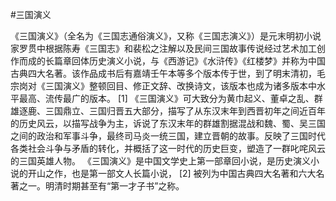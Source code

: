 #三国演义

《三国演义》（全名为《三国志通俗演义》，又称《三国志演义》）是元末明初小说家罗贯中根据陈寿《三国志》和裴松之注解以及民间三国故事传说经过艺术加工创作而成的长篇章回体历史演义小说，与《西游记》《水浒传》《红楼梦》并称为中国古典四大名著。该作品成书后有嘉靖壬午本等多个版本传于世，到了明末清初，毛宗岗对《三国演义》整顿回目、修正文辞、改换诗文，该版本也成为诸多版本中水平最高、流传最广的版本。 [1] 
《三国演义》可大致分为黄巾起义、董卓之乱、群雄逐鹿、三国鼎立、三国归晋五大部分，描写了从东汉末年到西晋初年之间近百年的历史风云，以描写战争为主，诉说了东汉末年的群雄割据混战和魏、蜀、吴三国之间的政治和军事斗争，最终司马炎一统三国，建立晋朝的故事。反映了三国时代各类社会斗争与矛盾的转化，并概括了这一时代的历史巨变，塑造了一群叱咤风云的三国英雄人物。
《三国演义》是中国文学史上第一部章回小说，是历史演义小说的开山之作，也是第一部文人长篇小说， [2]  被列为中国古典四大名著和六大名著之一。明清时期甚至有“第一才子书”之称。

